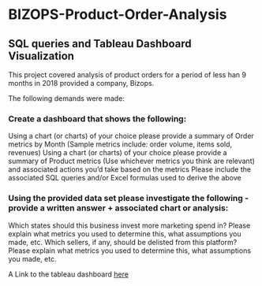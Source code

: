 # BIZOPS-Product-Order-Analysis
## SQL queries and Tableau Dashboard Visualization

This project covered analysis of product orders for a period of less han 9 months in 2018 provided a company, Bizops.

The following demands were made:
### Create a dashboard that shows the following:
Using a chart (or charts) of your choice please provide a summary of Order metrics by Month (Sample metrics include: order volume, items sold, revenues)
Using a chart (or charts) of your choice please provide a summary of Product metrics (Use whichever metrics you think are relevant) and associated actions you’d take based on the metrics
Please include the associated SQL queries and/or Excel formulas used to derive the above

### Using the provided data set please investigate the following - provide a written answer + associated chart or analysis:
Which states should this business invest more marketing spend in?
Please explain what metrics you used to determine this, what assumptions you made, etc.
Which sellers, if any, should be delisted from this platform?
Please explain what metrics you used to determine this, what assumptions you made, etc.

A Link to the tableau dashboard [here](https://public.tableau.com/app/profile/adebanwo.oluwatobi.john/viz/BIZOPSPRODUCTORDERDASHBOARD2018/Bizopsdashboard)
